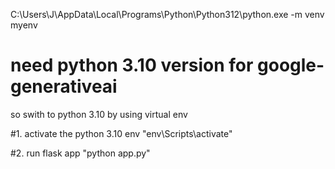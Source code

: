 C:\Users\J\AppData\Local\Programs\Python\Python312\python.exe -m venv myenv
# need python 3.10 version for google-generativeai 
so swith to python 3.10 by using virtual env 

#1. activate the python 3.10 env
 "env\Scripts\activate"

 #2. run flask app
 "python app.py"
